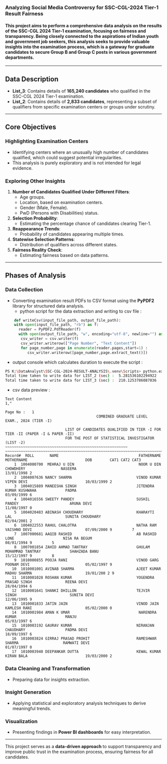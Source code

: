 ###  Analyzing Social Media Controversy for SSC-CGL-2024 Tier-1 Result Fairness

#### This project aims to perform a comprehensive data analysis on the results of the SSC-CGL 2024 Tier-1 examination, focusing on fairness and transparency. Being closely connected to the aspirations of Indian youth and government job seekers, this analysis seeks to provide valuable insights into the examination process, which is a gateway for graduate candidates to secure Group B and Group C posts in various government departments.

---

## Data Description

- **List_3**: Contains details of **165,240 candidates** who qualified in the SSC-CGL 2024 Tier-1 examination.
- **List_2**: Contains details of **2,833 candidates**, representing a subset of qualifiers from specific examination centers or groups under scrutiny.

---
## Core Objectives

### Highlighting Examination Centers
- Identifying centers where an unusually high number of candidates qualified, which could suggest potential irregularities.
- This analysis is purely exploratory and is not intended for legal evidence.

### Exploring Other Insights
1. **Number of Candidates Qualified Under Different Filters**:
   - Age groups.
   - Location, based on examination centers.
   - Gender (Male, Female).
   - PwD (Persons with Disabilities) status.
2. **Selection Probability**:
   - Estimating the percentage chance of candidates clearing Tier-1.
3. **Reappearance Trends**:
   - Probability of candidates appearing multiple times.
4. **Statewise Selection Patterns**:
   - Distribution of qualifiers across different states.
5. **Fairness Reality Check**:
   - Estimating fairness based on data patterns.

---

## Phases of Analysis

### Data Collection
- Converting examination result PDFs to CSV format using the **PyPDF2** library for structured data analysis.
  -  python script for the data extraction and writing to csv file :
```python
    def writeCsv(input_file_path, output_file_path):
    with open(input_file_path, "rb") as f:
      reader = PyPDF2.PdfReader(f)
      with open(output_file_path, "w", encoding="utf-8", newline="") as f:
       csv_writer = csv.writer(f)
       csv_writer.writerow(["Page Number", "Text Content"])
       for page_number,page in enumerate(reader.pages,start=1) :
          csv_writer.writerow([page_number,page.extract_text()])
   ```
  - output console which calculates duration to execute the script : 
```bash
PS K:\DataAnalyst\SSC-CGL-2024-RESULT-ANALYSIS\.venv\Scripts> python.exe ../../collect.py
Total time taken to write data for LIST_2 (sec) :  5.281536102294922
Total time taken to write data for LIST_3 (sec) :  210.1253786087036
```
  - csv data preview : 
  ```csv
  Text Content
1," 
                                                                                                          Page No :   1  
                                           COMBINED GRADUATE LEVEL EXAM., 2024 (TIER -I)                                
 
                             LIST OF CANDIDATES QUALIFIED IN TIER -I FOR TIER -II (PAPER -I & PAPER -II)     
                             FOR THE POST OF STATISTICAL INVESTIGATOR                       (LIST -2)     
~~~~~~~~~~~~~~~~~~~~~~~~~~~~~~~~~~~~~~~~~~~~~~~~~~~~~~~ ~~~~~~~~~~~~~~~~~~~~~~~~~~~~~~~~~~~~~~~~~~~~~~~~~~~~~~~~~~~~~~~~~~~~~~~~~~~  
Record#  ROLL       NAME                                    FATHERNAME                          MOTHERNAME                          DOB        CAT1 CAT2 CAT3  
      1  1004000700  MEHRAJ U DIN                             NOOR U DIN CHOWDHERY                NASEEMA                             13/01/1998 2           
      2  1004007636 NANCY SHARMA                             VINOD KUMAR                         VIPEN DEVI                          10/03/1999 2           
      3  1004015889 MANEESHA SINGH                           JITENDRA KUMAR KUSHWAHA             PADMA                               03/09/1999 6           
      4  1004016556 SWEETY PANDEY                            SUSHIL PANDEY                       ARUNA DEVI                          11/08/1997 0           
      5  1004020483 ABINASH CHOUDHARY                        KHARAYTI LAL                        SUNITA CHOUDHARY                    02/04/2001 2           
      6  1004022553 RAHUL CHALOTRA                           NATHA RAM                           VAISHNO DEVI                        07/09/2000 9         7  
      7  1007000681 AAQIB RASHID                             AB RASHID LONE                      NISA RA BEGUM                        08/01/1994 9         5  
      8  1007001854 ZAHID AHMAD TANTRAY                      GHULAM MOHAMMAD TANTRAY             SHAHZADA BANU                       15/12/1997 9         8  
      9  1010000855 POOJA RANI                               VINOD GARG                          POONAM DEVI                         05/02/1997 9           
     10  1010001001 AVINAB SHARMA                            AJEET KUMAR                         MADHU SHARMA                        19/01/200 2 9           
     11  1010001028 ROSHAN KUMAR                             YOGENDRA PRASAD SINGH               REENA DEVI                          28/04/1994 6           
     12  1010001641 SHANKI DHILLON                           TEJVIR SINGH                        SUNITA DEVI                         12/06/1995 9           
     13  1010001833 JATIN JAIN                               VINOD JAIN                          KAMLESH RANI                        05/02/2000 0           
     14  1010001984 AMAN K UMAR                               NARENDRA KUMAR                      MANJU                               05/03/1997 6           
     15  1010003192 GAURAV KUMAR                             NIRANJAN CHAUDHARY                  PADMA DEVI                          18/09/1997 6           
     16  1010003824 GIRRAJ PRASAD PROHIT                     RAMESHWAR SHARMA                    RAMWATI DEVI                        01/07/1997 0           
     17  1010003940 DEEPANKAR DUTTA                          KEWAL KUMAR                         KIRAN BALA                          19/03/2000 2           
  ```

### Data Cleaning and Transformation
- Preparing data for insights extraction.

### Insight Generation
- Applying statistical and exploratory analysis techniques to derive meaningful trends.

### Visualization
- Presenting findings in **Power BI dashboards** for easy interpretation.

---

This project serves as a **data-driven approach** to support transparency and improve public trust in the examination process, ensuring fairness for all candidates.
